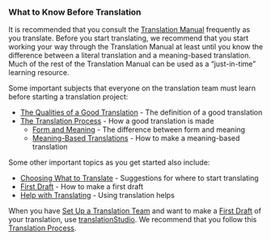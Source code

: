 
### What to Know Before Translation

It is recommended that you consult the [Translation Manual](../../translate/translate-manual/01.md) frequently as you translate. Before you start translating, we recommend that you start working your way through the Translation Manual at least until you know the difference between a literal translation and a meaning-based translation. Much of the rest of the Translation Manual can be used as a “just-in-time” learning resource.

Some important subjects that everyone on the translation team must learn before starting a translation project:

* [The Qualities of a Good Translation](../../translate/guidelines-intro/01.md) - The definition of a good translation
* [The Translation Process](../../translate/translate-process/01.md) - How a good translation is made
    * [Form and Meaning](../../translate/translate-fandm/01.md) - The difference between form and meaning
    * [Meaning-Based Translations](../../translate/translate-dynamic/01.md) - How to make a meaning-based translation

Some other important topics as you get started also include:

* [Choosing What to Translate](../../translate/translation-difficulty/01.md) - Suggestions for where to start translating
* [First Draft](../../translate/first-draft/01.md) - How to make a first draft
* [Help with Translating](../../translate/translate-help/01.md) - Using translation helps

When you have [Set Up a Translation Team](../setup-team/01.md) and want to make a [First Draft](../../translate/first-draft/01.md) of your translation, use [translationStudio](../setup-ts/01.md). We recommend that you follow this [Translation Process](../translation-overview/01.md).

